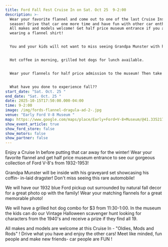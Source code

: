 ```yaml
---
title: Ford Fall Fest Cruise In on Sat. Oct 25  9-2:00
description: >-
  Wear your favorite flannel and come out to one of the last Cruise Ins of the
  season! Drive that car one more time and have fun with other car enthusiasts!
  All makes and models welcome! Get half price museum entrance if you are
  wearing a flannel shirt! 


  You and your kids will not want to miss seeing Grandpa Munster with his coffin in-laid dragster! He will be here from 10-2:00 signing autographs! Kids free from 9-2:00! 


  Hot coffee in morning, grilled hot dogs for lunch available. 


  Wear your flannels for half price admission to the museum! Then take a family photo with the 1932 blue pick up, sitting on straw bales with plaid blankets and pumpkins- What a great Fall Photo! 


  What have you done to experience fall?? 
start_date: "Sat. Oct. 25 "
end_date: "Sat. Oct. 25 "
date: 2025-10-15T17:50:00.000-04:00
time: 9-2:00
image: /img/fords-flannel-dragula-ad-2-.jpg
venue: "Early Ford V-8 Museum "
map: https://www.google.com/maps/place/Early+Ford+V-8+Museum/@41.335217,-85.0895428,18z/data=!3m1!4b1!4m6!3m5!1s0x8816054b16a772b9:0xd407c527d5ed08cb!8m2!3d41.335217!4d-85.0895428!16s%2Fg%2F1vgw96zf?entry=ttu&g_ep=EgoyMDI1MTAwOC4wIKXMDSoASAFQAw%3D%3D
show_event_article: true
show_ford_store: false
show_motors: false
show_partner: false
---
```

Enjoy a Cruise In before putting that car away for the winter! Wear your favorite flannel and get half price museum entrance to see our gorgeous collection of Ford V-8's from 1932-1953! 

Grandpa Munster will be inside with his graveyard set showcasing his coffin- in-laid dragster! Don't miss seeing this rare automobile! 

We will have our 1932 blue Ford pickup out surrounded by natural fall decor for a great photo op with the family!  Wear your matching flannels for a great memorable photo! 

We will have a grilled hot dog combo for $3 from 11:30-1:00. In the museum the kids can do our Vintage Halloween scavenger hunt looking for characters from the 1940's and receive a prize if they find all 19. 

All makes and models are welcome at this Cruise In - "Oldies, Mods and Rods" ! Drive what you have and enjoy the other cars! Meet like minded, fun people and make new friends- car people are FUN !
